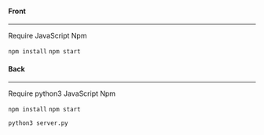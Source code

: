 #### Front
----

Require JavaScript Npm

`npm install`
`npm start`

#### Back
---

Require python3 JavaScript Npm

`npm install`
`npm start`

`python3 server.py`
